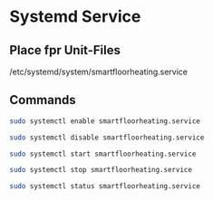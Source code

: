 # Systemd Service

## Place fpr Unit-Files

/etc/systemd/system/smartfloorheating.service

## Commands

```bash
sudo systemctl enable smartfloorheating.service

sudo systemctl disable smartfloorheating.service

sudo systemctl start smartfloorheating.service

sudo systemctl stop smartfloorheating.service

sudo systemctl status smartfloorheating.service
```

